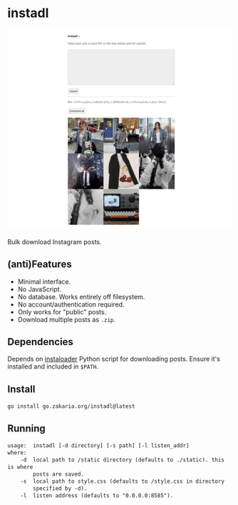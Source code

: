instadl
=======

![screenshot](scrot.png)

Bulk download Instagram posts.

(anti)Features
--------------

- Minimal interface.
- No JavaScript.
- No database. Works entirely off filesystem.
- No account/authentication required.
- Only works for "public" posts.
- Download multiple posts as `.zip`.

Dependencies
------------

Depends on [instaloader](https://github.com/instaloader/instaloader) Python
script for downloading posts. Ensure it's installed and included in `$PATH`.

Install
-------

	go install go.zakaria.org/instadl@latest

Running
-------

	usage:	instadl [-d directory] [-s path] [-l listen_addr]
	where:
		-d	local path to /static directory (defaults to ./static). this is where
			posts are saved.
		-s	local path to style.css (defaults to /style.css in directory
			specified by -d).
		-l	listen address (defaults to "0.0.0.0:8585").

